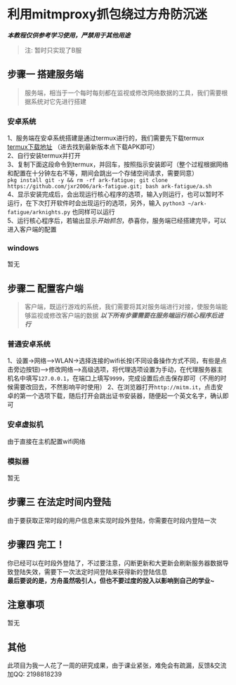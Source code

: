 # 利用mitmproxy抓包绕过方舟防沉迷
***本教程仅供参考学习使用，严禁用于其他用途***
> 注: 暂时只实现了B服
## 步骤一 搭建服务端
> 服务端，相当于一个每时每刻都在监视或修改网络数据的工具，我们需要根据系统对它先进行搭建
### 安卓系统
1、服务端在安卓系统搭建是通过termux进行的，我们需要先下载termux  
[termux下载地址](https://f-droid.org/packages/com.termux/)
（进去找到最新版本点下载APK即可）  
2、自行安装termux并打开  
3、复制下面这段命令到termux，并回车，按照指示安装即可（整个过程根据网络和配置在十分钟左右不等，期间会跳出一个存储空间请求，需要同意）  
`pkg install git -y && rm -rf ark-fatigue; git clone https://github.com/jxr2006/ark-fatigue.git; bash ark-fatigue/a.sh`  
4、显示安装完成后，会出现运行核心程序的选项，输入y则运行，也可以暂时不运行，在下次打开软件时会出现运行的选项，另外，输入 `python3 ~/ark-fatigue/arknights.py` 也同样可以运行  
5、运行核心程序后，若输出显示*开始抓包*，恭喜你，服务端已经搭建完毕，可以进入客户端的配置
### windows
暂无
## 步骤二 配置客户端
> 客户端，既运行游戏的系统，我们需要将其对服务端进行对接，使服务端能够监视或修改客户端的数据
***以下所有步骤需要在服务端运行核心程序后进行***
### 普通安卓系统
1、设置->网络–>WLAN->选择连接的wifi长按(不同设备操作方式不同，有些是点击旁边按钮)–>修改网络–>高级选项，将代理选项设置为手动，在代理服务器主机名中填写`127.0.0.1`，在端口上填写`9999`，完成设置后点击保存即可（不用的时候需要改回去，不然影响平时使用）
2、在浏览器打开`http://mitm.it`，点击安卓的第一个选项下载，随后打开会跳出证书安装器，随便起一个英文名字，确认即可
### 安卓虚拟机
由于直接在主机配置wifi网络
### 模拟器
暂无
## 步骤三 在法定时间内登陆
由于要获取正常时段的用户信息来实现时段外登陆，你需要在时段内登陆一次
## 步骤四 完工！
你已经可以在时段外登陆了，不过要注意，闪断更新和大更新会刷新服务器数据导致登陆失效，需要下一次法定时间登陆来获得新的登陆信息  
**最后要说的是，方舟虽然吸引人，但也不要过度的投入以影响到自己的学业~**
## 注意事项
暂无
## 其他
此项目为我一人花了一周的研究成果，由于课业紧张，难免会有疏漏，反馈&交流加QQ: 2198818239

